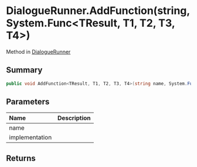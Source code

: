# DialogueRunner.AddFunction(string,System.Func<TResult, T1, T2, T3, T4>)

Method in [DialogueRunner](/api/csharp/yarn.unity.dialoguerunner.md)

## Summary



```csharp
public void AddFunction<TResult, T1, T2, T3, T4>(string name, System.Func<TResult, T1, T2, T3, T4> implementation)
```

## Parameters

|Name|Description|
|:---|:---|
|name||
|implementation||

## Returns




